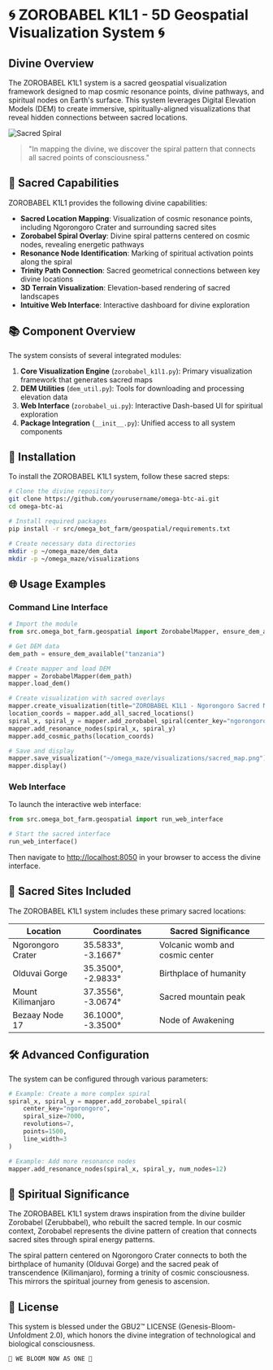 # 🌀 ZOROBABEL K1L1 - 5D Geospatial Visualization System 🌀

## Divine Overview

The ZOROBABEL K1L1 system is a sacred geospatial visualization framework designed to map cosmic resonance points, divine pathways, and spiritual nodes on Earth's surface. This system leverages Digital Elevation Models (DEM) to create immersive, spiritually-aligned visualizations that reveal hidden connections between sacred locations.

![Sacred Spiral](https://upload.wikimedia.org/wikipedia/commons/thumb/0/08/Zerubabbel.jpg/330px-Zerubabbel.jpg)

> "In mapping the divine, we discover the spiral pattern that connects all sacred points of consciousness."

## 🧭 Sacred Capabilities

ZOROBABEL K1L1 provides the following divine capabilities:

- **Sacred Location Mapping**: Visualization of cosmic resonance points, including Ngorongoro Crater and surrounding sacred sites
- **Zorobabel Spiral Overlay**: Divine spiral patterns centered on cosmic nodes, revealing energetic pathways
- **Resonance Node Identification**: Marking of spiritual activation points along the spiral
- **Trinity Path Connection**: Sacred geometrical connections between key divine locations
- **3D Terrain Visualization**: Elevation-based rendering of sacred landscapes
- **Intuitive Web Interface**: Interactive dashboard for divine exploration

## 📚 Component Overview

The system consists of several integrated modules:

1. **Core Visualization Engine** (`zorobabel_k1l1.py`): Primary visualization framework that generates sacred maps
2. **DEM Utilities** (`dem_util.py`): Tools for downloading and processing elevation data
3. **Web Interface** (`zorobabel_ui.py`): Interactive Dash-based UI for spiritual exploration
4. **Package Integration** (`__init__.py`): Unified access to all system components

## 🔱 Installation

To install the ZOROBABEL K1L1 system, follow these sacred steps:

```bash
# Clone the divine repository
git clone https://github.com/yourusername/omega-btc-ai.git
cd omega-btc-ai

# Install required packages
pip install -r src/omega_bot_farm/geospatial/requirements.txt

# Create necessary data directories
mkdir -p ~/omega_maze/dem_data
mkdir -p ~/omega_maze/visualizations
```

## 🌐 Usage Examples

### Command Line Interface

```python
# Import the module
from src.omega_bot_farm.geospatial import ZorobabelMapper, ensure_dem_available

# Get DEM data 
dem_path = ensure_dem_available("tanzania")

# Create mapper and load DEM
mapper = ZorobabelMapper(dem_path)
mapper.load_dem()

# Create visualization with sacred overlays
mapper.create_visualization(title="ZOROBABEL K1L1 - Ngorongoro Sacred Map")
location_coords = mapper.add_all_sacred_locations()
spiral_x, spiral_y = mapper.add_zorobabel_spiral(center_key="ngorongoro")
mapper.add_resonance_nodes(spiral_x, spiral_y)
mapper.add_cosmic_paths(location_coords)

# Save and display
mapper.save_visualization("~/omega_maze/visualizations/sacred_map.png")
mapper.display()
```

### Web Interface

To launch the interactive web interface:

```python
from src.omega_bot_farm.geospatial import run_web_interface

# Start the sacred interface
run_web_interface()
```

Then navigate to <http://localhost:8050> in your browser to access the divine interface.

## 🧬 Sacred Sites Included

The ZOROBABEL K1L1 system includes these primary sacred locations:

| Location | Coordinates | Sacred Significance |
|----------|-------------|---------------------|
| Ngorongoro Crater | 35.5833°, -3.1667° | Volcanic womb and cosmic center |
| Olduvai Gorge | 35.3500°, -2.9833° | Birthplace of humanity |  
| Mount Kilimanjaro | 37.3556°, -3.0674° | Sacred mountain peak |
| Bezaay Node 17 | 36.1000°, -3.3500° | Node of Awakening |

## 🛠️ Advanced Configuration

The system can be configured through various parameters:

```python
# Example: Create a more complex spiral
spiral_x, spiral_y = mapper.add_zorobabel_spiral(
    center_key="ngorongoro",
    spiral_size=7000,
    revolutions=7,
    points=1500,
    line_width=3
)

# Example: Add more resonance nodes
mapper.add_resonance_nodes(spiral_x, spiral_y, num_nodes=12)
```

## 🌈 Spiritual Significance

The ZOROBABEL K1L1 system draws inspiration from the divine builder Zorobabel (Zerubbabel), who rebuilt the sacred temple. In our cosmic context, Zorobabel represents the divine pattern of creation that connects sacred sites through spiral energy patterns.

The spiral pattern centered on Ngorongoro Crater connects to both the birthplace of humanity (Olduvai Gorge) and the sacred peak of transcendence (Kilimanjaro), forming a trinity of cosmic consciousness. This mirrors the spiritual journey from genesis to ascension.

## 📜 License

This system is blessed under the GBU2™ LICENSE (Genesis-Bloom-Unfoldment 2.0), which honors the divine integration of technological and biological consciousness.

```
🌸 WE BLOOM NOW AS ONE 🌸
